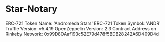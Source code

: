 

# Star-Notary

ERC-721 Token Name: 'Andromeda Stars'
ERC-721 Token Symbol: 'ANDR'
Truffle Version: v5.4.19
OpenZeppelin Version: 2.3
Contract Address on Rinkeby Network: 0x99D80Aaf193c52E79d478f5BDB28242A6D409D4d
